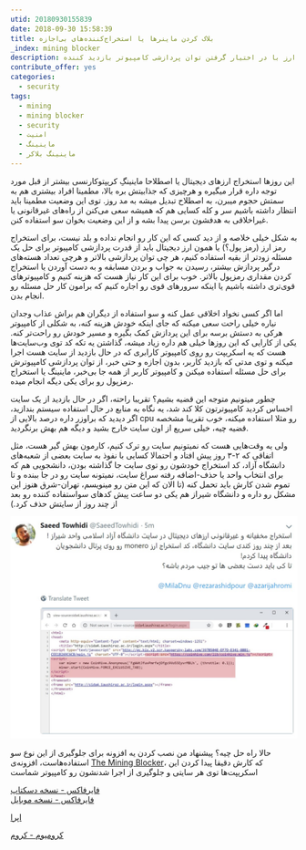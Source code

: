 ```yaml
---
utid: 20180930155839
date: 2018-09-30 15:58:39
title: بلاک کردن ماینرها یا استخراج‌کننده‌های بی‌اجازه
_index: mining blocker
description: بلاک کردن اسکریپت‌های ماینینگ یا استخراج بدون اجازه رمز ارز با در اختیار گرفتن توان پردازشی کامپیوتر بازدید کننده
contribute_offer: yes
categories:
  - security
tags:
  - mining
  - mining blocker
  - security
  - امنیت
  - ماینینگ
  - ماینینگ بلاکر
---
```

این روزها استخراج ارزهای دیجیتال یا اصطلاحا ماینینگِ کریپتوکارنسی بیشتر از قبل مورد توجه داره قرار میگیره و هرچیزی که جذابیتش بره بالا، مطمینا افراد بیشتری هم به سمتش حجوم میبرن، به اصطلاح تبدیل میشه به مد روز. توی این وضعیت مطمینا باید انتظار داشته باشیم سر و کله کسایی هم که همیشه سعی می‌کنن از راه‌های غیرقانونی یا غیراخلاقی به هدفشون برسن پیدا بشه و از این وضعیت بخوان سو استفاده کنن.

به شکل خیلی خلاصه و از دید کسی که این کار رو انجام نداده و بلد نیست، برای استخراج رمز ارز (رمز پول؟) یا همون ارز دیجیتال باید از قدرت پردازشی کامپیوتر برای حل یک مسئله زودتر از بقیه استفاده کنیم، هر چی توان پردازشی بالاتر و هرچی تعداد هسته‌های درگیر پردازش بیشتر، رسیدن به جواب و بردن مسابقه و به دست آوردن یا استخراج کردن مقداری رمزپول بالاتر. خوب برای این کار نیاز هست که هزینه کنیم و کامپیوترهای قوی‌تری داشته باشیم یا اینکه سرورهای قوی رو اجاره کنیم که برامون کار حل مسئله رو انجام بدن.

اما اگر کسی نخواد اخلاقی عمل کنه و سو استفاده از دیگران هم براش عذاب وجدان نیاره خیلی راحت سعی میکنه که جای اینکه خودش هزینه کنه، به شکلی از کامپیوتر هرکی به دستش برسه برای این پردازش کمک بگیره و مسیر خودش رو راحت‌تر کنه. یکی از کارایی که این روزها خیلی هم داره زیاد میشه، گذاشتن یه تکه کد توی وب‌سایت‌ها هست که یه اسکریپت رو روی کامپیوتر کارابری که در حال بازدید از سایت هست اجرا میکنه و توی مدتی که بازدید کاربر، بدون اجازه و حتی خبر، از توان پردازشی کامپیوترش برای حل مسئله استفاده میکنن و کامپیوتر کاربر از همه جا بی‌خبر، ماینینگ یا استخراج رمزپول رو برای یکی دیگه انجام میده.

چطور میتونیم متوجه این قضیه بشیم؟ تقریبا راحته، اگر در حال بازدید از یک سایت احساس کردید کامپیوترتون کلا کند شد، یه نگاه به منابع در حال استفاده سیستم بندازید، اگر دیدید که براوزر داره درصد بالایی از cpu رو مثلا استفاده میکنه، خوب تقریبا مشخصه قضیه چیه، خیلی سریع از اون سایت خارج بشید و دیگه هم بهش برنگردید.

ولی یه وقت‌هایی هست که نمیتونیم سایت رو ترک کنیم، کارمون بهش گیر هست، مثل اتفاقی که ۲-۳ روز پیش افتاد و احتمالا کسایی با نفوذ به سایت بعضی از شعبه‌های دانشگاه‌ آزاد، کد استخراج خودشون رو توی سایت جا گذاشته بودن، دانشجویی هم که برای انتخاب واحد یا حذف-اضافه رفته سراغ سایت، نمیتونه سایت رو در جا ببنده و تا تموم شدن کارش باید تحمل کنه (تا الان که این متن رو مینویسم، تهران-شرق هنوز این مشکل رو داره و دانشگاه شیراز هم یکی دو ساعت پیش کدهای سواستفاده کننده رو بعد از چند روز از سایتش حذف کرد.)

![shiraz iau](/images/2018-09-30-mining-blocker-01.jpeg)

حالا راه حل چیه؟ پیشنهاد من نصب کردن یه افزونه برای جلوگیری از این نوع سو استفاده‌هاست، افزونه‌ی [The Mining Blocker](http://mining-blocker.com)، که کارش دقیقا پیدا کردن این اسکریپت‌ها توی هر سایتی و جلوگیری از اجرا شدنشون رو کامپیوتر شماست

[فایرفاکس - نسخه دسکتاپ](https://addons.mozilla.org/en-US/firefox/addon/miningblocker/)  
[فایرفاکس - نسخه موبایل](https://addons.mozilla.org/en-US/firefox/addon/miningblocker/)

[اپرا](https://addons.opera.com/en/extensions/details/mining-blocker/)

[کرومیوم - کروم](https://chrome.google.com/webstore/detail/mining-blocker/pdfmjofghakibffjolhholonbdoajbna)


